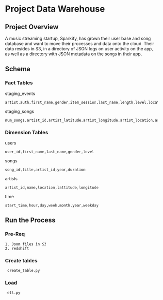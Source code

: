 # Project Data Warehouse
## Project Overview

A music streaming startup, Sparkify, has grown their user base and song database and want to move their processes and data onto the cloud. Their data resides in S3, in a directory of JSON logs on user activity on the app, as well as a directory with JSON metadata on the songs in their app. 

## Schema

### Fact Tables

staging_events

    artist,auth,first_name,gender,item_session,last_name,length,level,location,method,page,registration,session_id,song,status,ts,user_agent,user_id

    
staging_songs

    num_songs,artist_id,artist_latitude,artist_longitude,artist_location,artist_name,song_id,title,duration,year


### Dimension Tables

users
    
    user_id,first_name,last_name,gender,level
    
songs

    song_id,title,artist_id,year,duration
    
artists

    artist_id,name,location,lattitude,longitude
    
time

    start_time,hour,day,week,month,year,weekday
    
    
## Run the Process
 
### Pre-Req

    1. Json files in S3
    2. redshift    
 
### Create tables
 
     create_table.py
 
### Load
 
     etl.py

